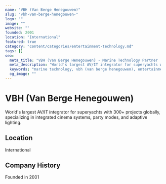 ```yaml
---
name: "VBH (Van Berge Henegouwen)"
slug: "vbh-van-berge-henegouwen-"
logo: ""
image: ""
website: ""
founded: 2001
location: "International"
featured: true
category: "content/categories/entertainment-technology.md"
tags: []
seo:
  meta_title: "VBH (Van Berge Henegouwen) - Marine Technology Partner | Paul Thames"
  meta_description: "World's largest AV/IT integrator for superyachts with 300+ projects globally, specializing in integrated cinema systems, party modes, and adaptive lig"
  keywords: "marine technology, vbh (van berge henegouwen), entertainment technology"
  og_image: ""
---
```


# VBH (Van Berge Henegouwen)

World's largest AV/IT integrator for superyachts with 300+ projects globally, specializing in integrated cinema systems, party modes, and adaptive lighting.



## Location

International

## Company History

Founded in 2001
